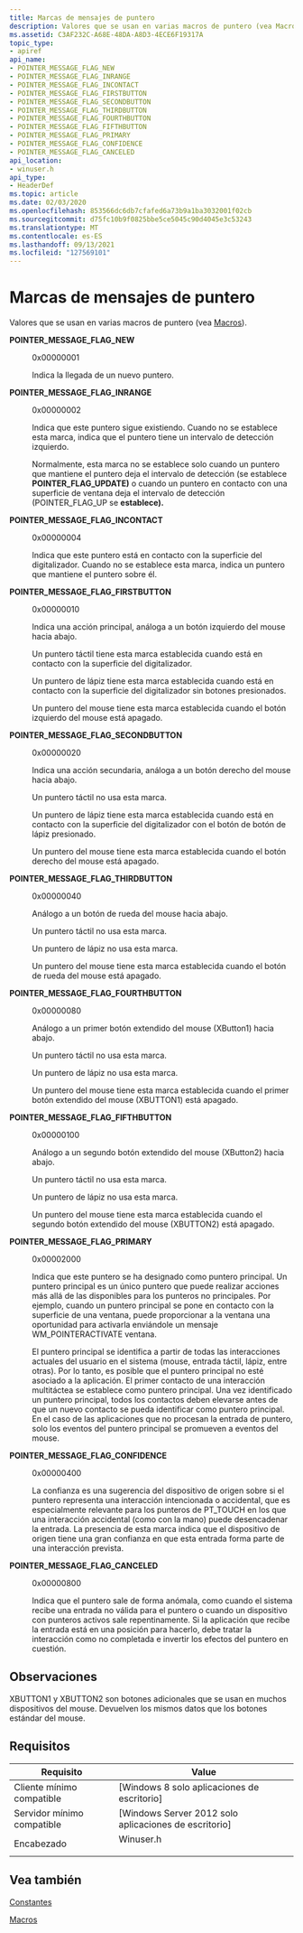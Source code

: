 ```yaml
---
title: Marcas de mensajes de puntero
description: Valores que se usan en varias macros de puntero (vea Macros).
ms.assetid: C3AF232C-A68E-48DA-A8D3-4ECE6F19317A
topic_type:
- apiref
api_name:
- POINTER_MESSAGE_FLAG_NEW
- POINTER_MESSAGE_FLAG_INRANGE
- POINTER_MESSAGE_FLAG_INCONTACT
- POINTER_MESSAGE_FLAG_FIRSTBUTTON
- POINTER_MESSAGE_FLAG_SECONDBUTTON
- POINTER_MESSAGE_FLAG_THIRDBUTTON
- POINTER_MESSAGE_FLAG_FOURTHBUTTON
- POINTER_MESSAGE_FLAG_FIFTHBUTTON
- POINTER_MESSAGE_FLAG_PRIMARY
- POINTER_MESSAGE_FLAG_CONFIDENCE
- POINTER_MESSAGE_FLAG_CANCELED
api_location:
- winuser.h
api_type:
- HeaderDef
ms.topic: article
ms.date: 02/03/2020
ms.openlocfilehash: 853566dc6db7cfafed6a73b9a1ba3032001f02cb
ms.sourcegitcommit: d75fc10b9f0825bbe5ce5045c90d4045e3c53243
ms.translationtype: MT
ms.contentlocale: es-ES
ms.lasthandoff: 09/13/2021
ms.locfileid: "127569101"
---
```

# <a name="pointer-message-flags"></a>Marcas de mensajes de puntero

Valores que se usan en varias macros de puntero (vea [Macros](macros.md)).

<dl> <dt>

<span id="POINTER_MESSAGE_FLAG_NEW"></span><span id="pointer_message_flag_new"></span>**POINTER_MESSAGE_FLAG_NEW**
</dt> <dd> <dl> <dt>

0x00000001
</dt> <dt>



Indica la llegada de un nuevo puntero.


</dt> </dl> </dd> <dt>

<span id="POINTER_MESSAGE_FLAG_INRANGE"></span><span id="pointer_message_flag_inrange"></span>**POINTER_MESSAGE_FLAG_INRANGE**
</dt> <dd> <dl> <dt>

0x00000002
</dt> <dt>



Indica que este puntero sigue existiendo. Cuando no se establece esta marca, indica que el puntero tiene un intervalo de detección izquierdo.

Normalmente, esta marca no se establece solo cuando un puntero que mantiene el puntero deja el intervalo de detección (se establece **POINTER_FLAG_UPDATE)** o cuando un puntero en contacto con una superficie de ventana deja el intervalo de detección (POINTER_FLAG_UP se **establece).**


</dt> </dl> </dd> <dt>

<span id="POINTER_MESSAGE_FLAG_INCONTACT"></span><span id="pointer_message_flag_incontact"></span>**POINTER_MESSAGE_FLAG_INCONTACT**
</dt> <dd> <dl> <dt>

0x00000004
</dt> <dt>



Indica que este puntero está en contacto con la superficie del digitalizador. Cuando no se establece esta marca, indica un puntero que mantiene el puntero sobre él.


</dt> </dl> </dd> <dt>

<span id="POINTER_MESSAGE_FLAG_FIRSTBUTTON"></span><span id="pointer_message_flag_firstbutton"></span>**POINTER_MESSAGE_FLAG_FIRSTBUTTON**
</dt> <dd> <dl> <dt>

0x00000010
</dt> <dt>



Indica una acción principal, análoga a un botón izquierdo del mouse hacia abajo.

Un puntero táctil tiene esta marca establecida cuando está en contacto con la superficie del digitalizador.

Un puntero de lápiz tiene esta marca establecida cuando está en contacto con la superficie del digitalizador sin botones presionados.

Un puntero del mouse tiene esta marca establecida cuando el botón izquierdo del mouse está apagado.


</dt> </dl> </dd> <dt>

<span id="POINTER_MESSAGE_FLAG_SECONDBUTTON"></span><span id="pointer_message_flag_secondbutton"></span>**POINTER_MESSAGE_FLAG_SECONDBUTTON**
</dt> <dd> <dl> <dt>

0x00000020
</dt> <dt>



Indica una acción secundaria, análoga a un botón derecho del mouse hacia abajo.

Un puntero táctil no usa esta marca.

Un puntero de lápiz tiene esta marca establecida cuando está en contacto con la superficie del digitalizador con el botón de botón de lápiz presionado.

Un puntero del mouse tiene esta marca establecida cuando el botón derecho del mouse está apagado.


</dt> </dl> </dd> <dt>

<span id="POINTER_MESSAGE_FLAG_THIRDBUTTON"></span><span id="pointer_message_flag_thirdbutton"></span>**POINTER_MESSAGE_FLAG_THIRDBUTTON**
</dt> <dd> <dl> <dt>

0x00000040
</dt> <dt>



Análogo a un botón de rueda del mouse hacia abajo.

Un puntero táctil no usa esta marca.

Un puntero de lápiz no usa esta marca.

Un puntero del mouse tiene esta marca establecida cuando el botón de rueda del mouse está apagado.


</dt> </dl> </dd> <dt>

<span id="POINTER_MESSAGE_FLAG_FOURTHBUTTON"></span><span id="pointer_message_flag_fourthbutton"></span>**POINTER_MESSAGE_FLAG_FOURTHBUTTON**
</dt> <dd> <dl> <dt>

0x00000080
</dt> <dt>



Análogo a un primer botón extendido del mouse (XButton1) hacia abajo.

Un puntero táctil no usa esta marca.

Un puntero de lápiz no usa esta marca.

Un puntero del mouse tiene esta marca establecida cuando el primer botón extendido del mouse (XBUTTON1) está apagado.


</dt> </dl> </dd> <dt>

<span id="POINTER_MESSAGE_FLAG_FIFTHBUTTON"></span><span id="pointer_message_flag_fifthbutton"></span>**POINTER_MESSAGE_FLAG_FIFTHBUTTON**
</dt> <dd> <dl> <dt>

0x00000100
</dt> <dt>



Análogo a un segundo botón extendido del mouse (XButton2) hacia abajo.

Un puntero táctil no usa esta marca.

Un puntero de lápiz no usa esta marca.

Un puntero del mouse tiene esta marca establecida cuando el segundo botón extendido del mouse (XBUTTON2) está apagado.


</dt> </dl> </dd> <dt>

<span id="POINTER_MESSAGE_FLAG_PRIMARY"></span><span id="pointer_message_flag_primary"></span>**POINTER_MESSAGE_FLAG_PRIMARY**
</dt> <dd> <dl> <dt>

0x00002000
</dt> <dt>



Indica que este puntero se ha designado como puntero principal. Un puntero principal es un único puntero que puede realizar acciones más allá de las disponibles para los punteros no principales. Por ejemplo, cuando un puntero principal se pone en contacto con la superficie de una ventana, puede proporcionar a la ventana una oportunidad para activarla enviándole un mensaje WM_POINTERACTIVATE ventana.

El puntero principal se identifica a partir de todas las interacciones actuales del usuario en el sistema (mouse, entrada táctil, lápiz, entre otras). Por lo tanto, es posible que el puntero principal no esté asociado a la aplicación. El primer contacto de una interacción multitáctea se establece como puntero principal. Una vez identificado un puntero principal, todos los contactos deben elevarse antes de que un nuevo contacto se pueda identificar como puntero principal. En el caso de las aplicaciones que no procesan la entrada de puntero, solo los eventos del puntero principal se promueven a eventos del mouse.


</dt> </dl> </dd> <dt>

<span id="POINTER_MESSAGE_FLAG_CONFIDENCE"></span><span id="pointer_message_flag_confidence"></span>**POINTER_MESSAGE_FLAG_CONFIDENCE**
</dt> <dd> <dl> <dt>

0x00000400
</dt> <dt>



La confianza es una sugerencia del dispositivo de origen sobre si el puntero representa una interacción intencionada o accidental, que es especialmente relevante para los punteros de PT_TOUCH en los que una interacción accidental (como con la mano) puede desencadenar la entrada. La presencia de esta marca indica que el dispositivo de origen tiene una gran confianza en que esta entrada forma parte de una interacción prevista.


</dt> </dl> </dd> <dt>

<span id="POINTER_MESSAGE_FLAG_CANCELED"></span><span id="pointer_message_flag_canceled"></span>**POINTER_MESSAGE_FLAG_CANCELED**
</dt> <dd> <dl> <dt>

0x00000800
</dt> <dt>



Indica que el puntero sale de forma anómala, como cuando el sistema recibe una entrada no válida para el puntero o cuando un dispositivo con punteros activos sale repentinamente. Si la aplicación que recibe la entrada está en una posición para hacerlo, debe tratar la interacción como no completada e invertir los efectos del puntero en cuestión.


</dt> </dl> </dd> </dl>

## <a name="remarks"></a>Observaciones

XBUTTON1 y XBUTTON2 son botones adicionales que se usan en muchos dispositivos del mouse. Devuelven los mismos datos que los botones estándar del mouse.

## <a name="requirements"></a>Requisitos



| Requisito | Value |
|-------------------------------------|--------------------------------------------------------------------------------------|
| Cliente mínimo compatible<br/> | \[Windows 8 solo aplicaciones de escritorio\]<br/>                                           |
| Servidor mínimo compatible<br/> | \[Windows Server 2012 solo aplicaciones de escritorio\]<br/>                                 |
| Encabezado<br/>                   | <dl> <dt>Winuser.h</dt> </dl> |



## <a name="see-also"></a>Vea también

<dl> <dt>

[Constantes](constants.md)
</dt> <dt>

[Macros](macros.md)
</dt> </dl>

 

 





